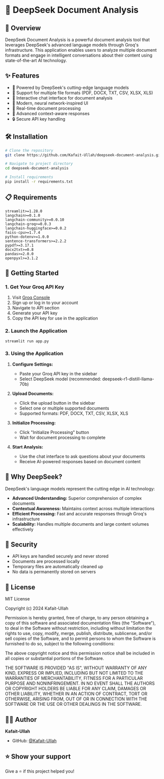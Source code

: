 # 🐋 DeepSeek Document Analysis

## 🎯 Overview

DeepSeek Document Analysis is a powerful document analysis tool that leverages DeepSeek's advanced language models through Groq's infrastructure. This application enables users to analyze multiple document formats and engage in intelligent conversations about their content using state-of-the-art AI technology.

## ✨ Features

- 🚀 Powered by DeepSeek's cutting-edge language models
- 📄 Support for multiple file formats (PDF, DOCX, TXT, CSV, XLSX, XLS)
- 💬 Interactive chat interface for document analysis
- 🎨 Modern, neural network-inspired UI
- 🔄 Real-time document processing
- 🧠 Advanced context-aware responses
- 🔒 Secure API key handling

## 🛠️ Installation

```bash
# Clone the repository
git clone https://github.com/Kafait-Ullah/deepseek-document-analysis.git

# Navigate to project directory
cd deepseek-document-analysis

# Install requirements
pip install -r requirements.txt
```

## 📋 Requirements

```
streamlit>=1.28.0
langchain>=0.1.0
langchain-community>=0.0.10
langchain-groq>=0.0.3
langchain-huggingface>=0.0.2
faiss-cpu>=1.7.4
python-dotenv>=1.0.0
sentence-transformers>=2.2.2
pypdf>=3.17.1
docx2txt>=0.8
pandas>=2.0.0
openpyxl>=3.1.2
```

## 🚀 Getting Started

### 1. Get Your Groq API Key

1. Visit [Groq Console](https://console.groq.com/playground?model=deepseek-r1-distill-llama-70b)
2. Sign up or log in to your account
3. Navigate to API section
4. Generate your API key
5. Copy the API key for use in the application

### 2. Launch the Application

```bash
streamlit run app.py
```

### 3. Using the Application

1. **Configure Settings:**
   - Paste your Groq API key in the sidebar
   - Select DeepSeek model (recommended: deepseek-r1-distill-llama-70b)

2. **Upload Documents:**
   - Click the upload button in the sidebar
   - Select one or multiple supported documents
   - Supported formats: PDF, DOCX, TXT, CSV, XLSX, XLS

3. **Initialize Processing:**
   - Click "Initialize Processing" button
   - Wait for document processing to complete

4. **Start Analysis:**
   - Use the chat interface to ask questions about your documents
   - Receive AI-powered responses based on document content

## 🌟 Why DeepSeek?

DeepSeek's language models represent the cutting edge in AI technology:

- **Advanced Understanding:** Superior comprehension of complex documents
- **Contextual Awareness:** Maintains context across multiple interactions
- **Efficient Processing:** Fast and accurate responses through Groq's infrastructure
- **Scalability:** Handles multiple documents and large content volumes effectively

## 🔐 Security

- API keys are handled securely and never stored
- Documents are processed locally
- Temporary files are automatically cleaned up
- No data is permanently stored on servers

## 📄 License

MIT License

Copyright (c) 2024 Kafait-Ullah

Permission is hereby granted, free of charge, to any person obtaining a copy of this software and associated documentation files (the "Software"), to deal in the Software without restriction, including without limitation the rights to use, copy, modify, merge, publish, distribute, sublicense, and/or sell copies of the Software, and to permit persons to whom the Software is furnished to do so, subject to the following conditions:

The above copyright notice and this permission notice shall be included in all copies or substantial portions of the Software.

THE SOFTWARE IS PROVIDED "AS IS", WITHOUT WARRANTY OF ANY KIND, EXPRESS OR IMPLIED, INCLUDING BUT NOT LIMITED TO THE WARRANTIES OF MERCHANTABILITY, FITNESS FOR A PARTICULAR PURPOSE AND NONINFRINGEMENT. IN NO EVENT SHALL THE AUTHORS OR COPYRIGHT HOLDERS BE LIABLE FOR ANY CLAIM, DAMAGES OR OTHER LIABILITY, WHETHER IN AN ACTION OF CONTRACT, TORT OR OTHERWISE, ARISING FROM, OUT OF OR IN CONNECTION WITH THE SOFTWARE OR THE USE OR OTHER DEALINGS IN THE SOFTWARE.

## 👨‍💻 Author

**Kafait-Ullah**
- GitHub: [@Kafait-Ullah](https://github.com/Kafait-Ullah)


## ⭐ Show your support

Give a ⭐️ if this project helped you!


